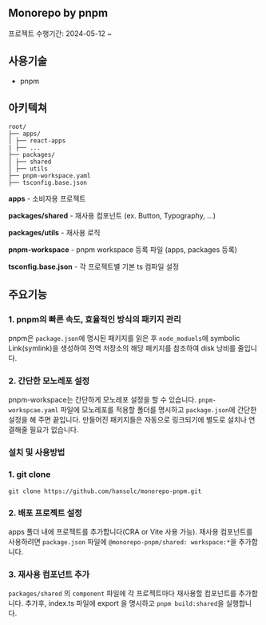 ## Monorepo by pnpm

프로젝트 수행기간: 2024-05-12 ~

## 사용기술

- pnpm

## 아키텍쳐

```
root/
├── apps/
│ ├── react-apps
| ├── ...
├── packages/
│ ├── shared
│ ├── utils
├── pnpm-workspace.yaml
├── tsconfig.base.json
```

**apps** - 소비자용 프로젝트

**packages/shared** - 재사용 컴포넌트 (ex. Button, Typography, ...)

**packages/utils** - 재사용 로직

**pnpm-workspace** - pnpm workspace 등록 파일 (apps, packages 등록)

**tsconfig.base.json** - 각 프로젝트별 기본 ts 컴파일 설정

## 주요기능

### 1. pnpm의 빠른 속도, 효율적인 방식의 패키지 관리

pnpm은 `package.json`에 명시된 패키지를 읽은 후 `node_moduels`에 symbolic Link(symlink)을 생성하여 전역 저장소의 해당 패키지를 참조하여 disk 낭비를 줄입니다.

### 2. 간단한 모노레포 설정

pnpm-workspace는 간단하게 모노레포 설정을 할 수 있습니다. `pnpm-workspcae.yaml` 파일에 모노레포를 적용할 폴더를 명시하고 `package.json`에 간단한 설정을 해 주면 끝입니다. 만들어진 패키지들은 자동으로 링크되기에 별도로 설치나 연결해줄 필요가 없습니다.

### 설치 및 사용방법

### 1. git clone

```
git clone https://github.com/hansolc/monorepo-pnpm.git
```

### 2. 배포 프로젝트 설정

apps 폴더 내에 프로젝트를 추가합니다(CRA or Vite 사용 가능). 재사용 컴포넌트를 사용하려면 `package.json` 파일에 `@monorepo-pnpm/shared: workspace:*`을 추가합니다.

### 3. 재사용 컴포넌트 추가

`packages/shared` 의 `component` 파일에 각 프로젝트마다 재사용할 컴포넌트를 추가합니다. 추가후, index.ts 파일에 export 을 명시하고 `pnpm build:shared`을 실행합니다.
